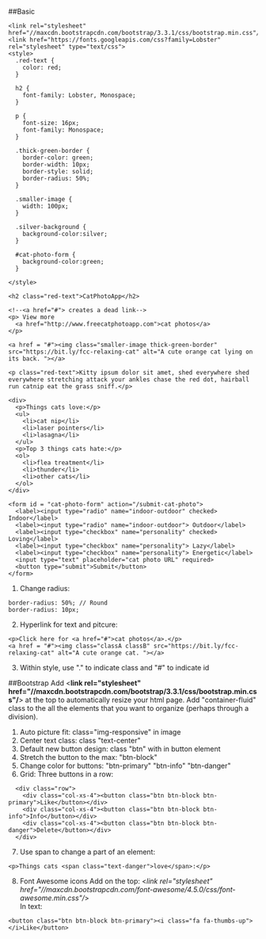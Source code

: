 ##Basic
```
<link rel="stylesheet" href="//maxcdn.bootstrapcdn.com/bootstrap/3.3.1/css/bootstrap.min.css"/>
<link href="https://fonts.googleapis.com/css?family=Lobster" rel="stylesheet" type="text/css">
<style>
  .red-text {
    color: red;
  }

  h2 {
    font-family: Lobster, Monospace;
  }

  p {
    font-size: 16px;
    font-family: Monospace;
  }

  .thick-green-border {
    border-color: green;
    border-width: 10px;
    border-style: solid;
    border-radius: 50%;
  }

  .smaller-image {
    width: 100px;
  }
  
  .silver-background {
    background-color:silver;
  }
  
  #cat-photo-form {
    background-color:green;
  }
  
</style>

<h2 class="red-text">CatPhotoApp</h2>

<!--<a href="#"> creates a dead link-->
<p> View more 
  <a href="http://www.freecatphotoapp.com">cat photos</a>
</p>

<a href = "#"><img class="smaller-image thick-green-border" src="https://bit.ly/fcc-relaxing-cat" alt="A cute orange cat lying on its back. "></a>

<p class="red-text">Kitty ipsum dolor sit amet, shed everywhere shed everywhere stretching attack your ankles chase the red dot, hairball run catnip eat the grass sniff.</p>

<div>
  <p>Things cats love:</p>
  <ul>
    <li>cat nip</li>
    <li>laser pointers</li>
    <li>lasagna</li>
  </ul>
  <p>Top 3 things cats hate:</p>
  <ol>
    <li>flea treatment</li>
    <li>thunder</li>
    <li>other cats</li>
  </ol>
</div>

<form id = "cat-photo-form" action="/submit-cat-photo">
  <label><input type="radio" name="indoor-outdoor" checked> Indoor</label>
  <label><input type="radio" name="indoor-outdoor"> Outdoor</label>
  <label><input type="checkbox" name="personality" checked> Loving</label>
  <label><input type="checkbox" name="personality"> Lazy</label>
  <label><input type="checkbox" name="personality"> Energetic</label>
  <input type="text" placeholder="cat photo URL" required>
  <button type="submit">Submit</button>
</form>

```

1. Change radius:  
```
border-radius: 50%; // Round
border-radius: 10px; 
```
2. Hyperlink for text and pitcure:  
```
<p>Click here for <a href="#">cat photos</a>.</p>   
<a href = "#"><img class="classA classB" src="https://bit.ly/fcc-relaxing-cat" alt="A cute orange cat. "></a>
```
3. Within style, use "." to indicate class and "#" to indicate id  

##Bootstrap
Add <__link rel="stylesheet" href="//maxcdn.bootstrapcdn.com/bootstrap/3.3.1/css/bootstrap.min.css"/__> at the top to automatically resize your html page. Add "container-fluid" class to the all the elements that you want to organize (perhaps through a division).  
  
1. Auto picture fit: class="img-responsive" in image  
2. Center text class: class "text-center"
3. Default new button design: class "btn" with in button element  
4. Stretch the button to the max: "btn-block"  
5. Change color for buttons: "btn-primary" "btn-info" "btn-danger"  
6. Grid: Three buttons in a row:    
```
  <div class="row">
    <div class="col-xs-4"><button class="btn btn-block btn-primary">Like</button></div>
    <div class="col-xs-4"><button class="btn btn-block btn-info">Info</button></div>
    <div class="col-xs-4"><button class="btn btn-block btn-danger">Delete</button></div>
  </div>
```
7. Use span to change a part of an element:  
```
<p>Things cats <span class="text-danger">love</span>:</p>
```
8. Font Awesome icons
Add on the top: <_link rel="stylesheet" href="//maxcdn.bootstrapcdn.com/font-awesome/4.5.0/css/font-awesome.min.css"/_>  
In text:
```
<button class="btn btn-block btn-primary"><i class="fa fa-thumbs-up"></i>Like</button>
```
